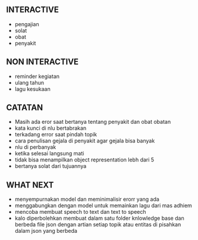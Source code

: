 ## INTERACTIVE

-   pengajian
-   solat
-   obat
-   penyakit

## NON INTERACTIVE

-   reminder kegiatan
-   ulang tahun
-   lagu kesukaan

## CATATAN

-   Masih ada eror saat bertanya tentang penyakit dan obat obatan
-   kata kunci di nlu bertabrakan
-   terkadang error saat pindah topik
-   cara penulisan gejala di penyakit agar gejala bisa banyak
-   nlu di perbanyak
-   ketika selesai langsung mati
-   tidak bisa menampilkan object representation lebh dari 5
-   bertanya solat dari tujuannya

## WHAT NEXT

- menyempurnakan model dan meminimalisir erorr yang ada
- menggabungkan dengan model untuk memainkan lagu dari mas adhiem
- mencoba membuat speech to text dan text to speech
- kalo diperbolehkan membuat dalam satu folder knlowledge base dan berbeda file json dengan artian setiap topik atau entitas di pisahkan dalam json yang berbeda

